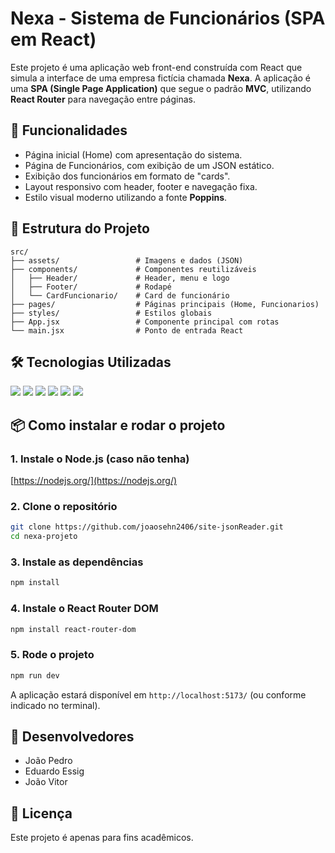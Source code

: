 # Nexa - Sistema de Funcionários (SPA em React)

Este projeto é uma aplicação web front-end construída com React que simula a interface de uma empresa fictícia chamada **Nexa**. A aplicação é uma **SPA (Single Page Application)** que segue o padrão **MVC**, utilizando **React Router** para navegação entre páginas.

## 🚀 Funcionalidades

- Página inicial (Home) com apresentação do sistema.
- Página de Funcionários, com exibição de um JSON estático.
- Exibição dos funcionários em formato de "cards".
- Layout responsivo com header, footer e navegação fixa.
- Estilo visual moderno utilizando a fonte **Poppins**.

## 🧱 Estrutura do Projeto

```
src/
├── assets/                 # Imagens e dados (JSON)
├── components/             # Componentes reutilizáveis
│   ├── Header/             # Header, menu e logo
│   ├── Footer/             # Rodapé
│   └── CardFuncionario/    # Card de funcionário
├── pages/                  # Páginas principais (Home, Funcionarios)
├── styles/                 # Estilos globais
├── App.jsx                 # Componente principal com rotas
└── main.jsx                # Ponto de entrada React
```

## 🛠️ Tecnologias Utilizadas

<img src="https://img.shields.io/badge/React-20232A?style=for-the-badge&logo=react&logoColor=61DAFB" />
<img src="https://img.shields.io/badge/Vite-646CFF?style=for-the-badge&logo=vite&logoColor=white" />
<img src="https://img.shields.io/badge/JavaScript-F7DF1E?style=for-the-badge&logo=javascript&logoColor=black" />
<img src="https://img.shields.io/badge/HTML5-E34F26?style=for-the-badge&logo=html5&logoColor=white" />
<img src="https://img.shields.io/badge/CSS3-1572B6?style=for-the-badge&logo=css3&logoColor=white" />
<img src="https://img.shields.io/badge/React_Router-CA4245?style=for-the-badge&logo=react-router&logoColor=white" />

## 📦 Como instalar e rodar o projeto

### 1. Instale o Node.js (caso não tenha)
[https://nodejs.org/](https://nodejs.org/)

### 2. Clone o repositório

```bash
git clone https://github.com/joaosehn2406/site-jsonReader.git
cd nexa-projeto
```

### 3. Instale as dependências

```bash
npm install
```

### 4. Instale o React Router DOM

```bash
npm install react-router-dom
```

### 5. Rode o projeto

```bash
npm run dev
```

A aplicação estará disponível em `http://localhost:5173/` (ou conforme indicado no terminal).

## 🧠 Desenvolvedores

- João Pedro
- Eduardo Essig
- João Vitor

## 📄 Licença

Este projeto é apenas para fins acadêmicos.
